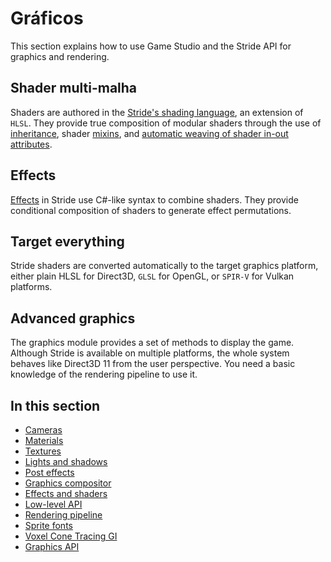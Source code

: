 # Gráficos

This section explains how to use Game Studio and the Stride API for graphics and rendering.

## <g1>Shader multi-malha</g1>

Shaders are authored in the [Stride's shading language](effects-and-shaders/shading-language/index.md), an extension of `HLSL`. They provide true composition of modular shaders through the use of [inheritance](effects-and-shaders/shading-language/shader-classes-mixins-and-inheritance.md), shader [mixins](effects-and-shaders/shading-language/composition.md), and [automatic weaving of shader in-out attributes](effects-and-shaders/shading-language/automatic-shader-stage-input-output.md).

## Effects

[Effects](effects-and-shaders/effect-language.md) in Stride use C#-like syntax to combine shaders. They provide conditional composition of shaders to generate effect permutations.

## Target everything

Stride shaders are converted automatically to the target graphics platform, either plain HLSL for Direct3D, `GLSL` for OpenGL, or `SPIR-V` for Vulkan platforms.

## Advanced graphics

The graphics module provides a set of methods to display the game. Although Stride is available on multiple platforms, the whole system behaves like Direct3D 11 from the user perspective. You need a basic knowledge of the rendering pipeline to use it.

## In this section

* [Cameras](cameras/index.md)
* [Materials](materials/index.md)
* [Textures](textures/index.md)
* [Lights and shadows](lights-and-shadows/index.md)
* [Post effects](post-effects/index.md)
* [Graphics compositor](graphics-compositor/index.md)
* [Effects and shaders](effects-and-shaders/index.md)
* [Low-level API](low-level-api/index.md)
* [Rendering pipeline](rendering-pipeline/index.md)
* [Sprite fonts](sprite-fonts.md)
* [Voxel Cone Tracing GI](lights-and-shadows/voxel-cone-tracing-gi.md)
* [Graphics API](graphics-api.md)